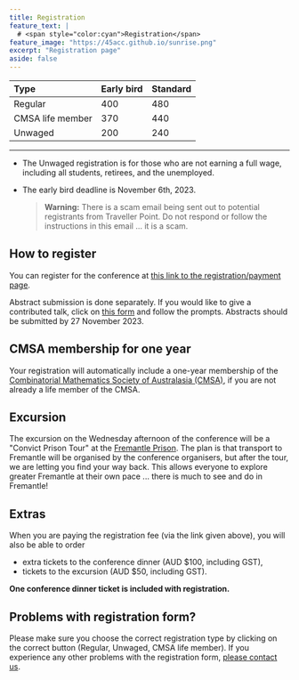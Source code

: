 ```yaml
---
title: Registration
feature_text: | 
  # <span style="color:cyan">Registration</span>
feature_image: "https://45acc.github.io/sunrise.png"
excerpt: "Registration page"
aside: false
---
```


| Type | Early bird | Standard |
| :--- | :--- | :--- |
| Regular |  400 | 480 |
| CMSA life member | 370 | 440 |
| Unwaged | 200 | 240 | 

---

- The Unwaged registration is for those who are not earning a full wage, including all students, retirees, and the unemployed.
- The early bird deadline is November 6th, 2023.

  > **Warning:** There is a scam email being sent out to potential registrants from Traveller Point. Do not respond or follow the instructions in this email ... it is a scam.

## How to register

You can register for the conference at [this link to the registration/payment page](https://payments.uwa.edu.au/45AACRegistration).

Abstract submission is done separately. If you would like to give a contributed talk, click on [this form](https://forms.gle/wvWwd2BrCQT9saPNA) and follow the prompts. Abstracts should be submitted by 27 November 2023.


## CMSA membership for one year

Your registration will automatically include a one-year membership of the [Combinatorial Mathematics Society of Australasia (CMSA)](http://combinatorics-australasia.org/), if you are not already a life member of the CMSA.

## Excursion

The excursion on the Wednesday afternoon of the conference will be a "Convict Prison Tour" at the [Fremantle Prison](https://fremantleprison.com.au/). The plan is that transport to Fremantle will be organised by the conference organisers, but after the tour, we are letting you find your way back. This allows everyone to explore greater Fremantle at their own pace ... there is much to see and do in Fremantle!

## Extras

When you are paying the registration fee (via the link given above), you will also be able to order

- extra tickets to the conference dinner (AUD $100, including GST),
- tickets to the excursion (AUD $50, including GST).

**One conference dinner ticket is included with registration.**

## Problems with registration form?

Please make sure you choose the correct registration type by clicking on the correct button (Regular, Unwaged, CMSA life member). If you experience any other problems with the registration form, [please contact us](mailto:45accuwa@gmail.com).
